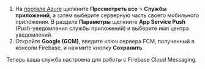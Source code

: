 
1. На [портале Azure](https://portal.azure.com/) щелкните **Просмотреть все** > **Службы приложений**, а затем выберите серверную часть своего мобильного приложения. В разделе **Параметры** щелкните **App Service Push** (Push-уведомления службы приложений) и выберите имя центра уведомлений.
2. Откройте **Google (GCM)**, введите ключ сервера FCM, полученный в консоли Firebase, и нажмите кнопку **Сохранить**.

Теперь ваша служба настроена для работы с Firebase Cloud Messaging.

<!-- URLs. -->

<!-- images -->


<!--HONumber=Dec16_HO2-->



